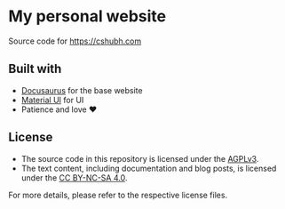 # My personal website

Source code for https://cshubh.com

## Built with

- [Docusaurus](https://docusaurus.io/) for the base website
- [Material UI](https://mui.com/material-ui/) for UI
- Patience and love ❤️

## License

- The source code in this repository is licensed under the [AGPLv3](./LICENSE-AGPL-3.0-only).
- The text content, including documentation and blog posts, is licensed under the [CC BY-NC-SA 4.0](./LICENSE-CC-BY-NC-SA-4.0).

For more details, please refer to the respective license files.

<!--
website logo source:
evergreen tree: https://openmoji.org/library/emoji-1F332/
permalink: https://github.com/hfg-gmuend/openmoji/blob/f6c0046bb42195e025f4802e3ff5210389dd34a3/color/svg/1F332.svg
 -->
